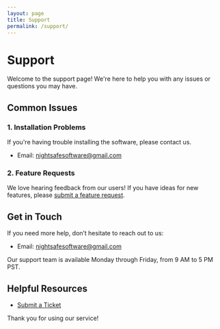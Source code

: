 ```yaml
---
layout: page
title: Support
permalink: /support/
---
```


# Support

Welcome to the support page! We're here to help you with any issues or questions you may have.

## Common Issues

### 1. Installation Problems

If you're having trouble installing the software, please contact us.

- Email: [nightsafesoftware@gmail.com](mailto:nightsafesoftware@gmail.com)

### 2. Feature Requests

We love hearing feedback from our users! If you have ideas for new features, please [submit a feature request](mailto:nightsafesoftware@gmail.com).

## Get in Touch

If you need more help, don’t hesitate to reach out to us:

- Email: [nightsafesoftware@gmail.com](mailto:nightsafesoftware@gmail.com)

Our support team is available Monday through Friday, from 9 AM to 5 PM PST.

## Helpful Resources

- [Submit a Ticket](mailto:nightsafesoftware@gmail.com)

Thank you for using our service!
